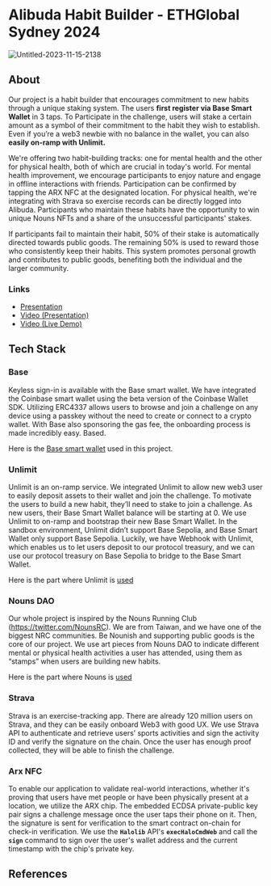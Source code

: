 # Alibuda Habit Builder - ETHGlobal Sydney 2024
![Untitled-2023-11-15-2138](https://github.com/alibuda-lab/nouns-habit-builder/assets/48847495/19f48126-5577-4615-8953-7a897d831aa9)

## About

Our project is a habit builder that encourages commitment to new habits through a unique staking system. The users **first register via Base Smart Wallet** in 3 taps. To Participate in the challenge, users will stake a certain amount as a symbol of their commitment to the habit they wish to establish. Even if you’re a web3 newbie with no balance in the wallet, you can also **easily on-ramp with Unlimit.** 

We're offering two habit-building tracks: one for mental health and the other for physical health, both of which are crucial in today's world. For mental health improvement, we encourage participants to enjoy nature and engage in offline interactions with friends. Participation can be confirmed by tapping the ARX NFC at the designated location. For physical health, we're integrating with Strava so exercise records can be directly logged into Alibuda. Participants who maintain these habits have the opportunity to win unique Nouns NFTs and a share of the unsuccessful participants' stakes.

If participants fail to maintain their habit, 50% of their stake is automatically directed towards public goods. The remaining 50% is used to reward those who consistently keep their habits. This system promotes personal growth and contributes to public goods, benefiting both the individual and the larger community.

### Links

- [Presentation](https://pitch.com/v/alibuda-habit-builder-n7tzbm)
- [Video (Presentation)](https://www.youtube.com/watch?v=MqjX1VSq-GY)
- [Video (Live Demo)](https://shorturl.at/jsG02)

## Tech Stack

### Base

Keyless sign-in is available with the Base smart wallet. We have integrated the Coinbase smart wallet using the beta version of the Coinbase Wallet SDK. Utilizing ERC4337 allows users to browse and join a challenge on any device using a passkey without the need to create or connect to a crypto wallet. With Base also sponsoring the gas fee, the onboarding process is made incredibly easy. Based.

Here is the [Base smart wallet]() used in this project.

### Unlimit

Unlimit is an on-ramp service. We integrated Unlimit to allow new web3 user to easily deposit assets to their wallet and join the challenge. To motivate the users to build a new habit, they’ll need to stake to join a challenge. As new users, their Base Smart Wallet balance will be starting at 0. We use Unlimit to on-ramp and bootstrap their new Base Smart Wallet. In the sandbox environment, Unlimit didn’t support Base Sepolia, and Base Smart Wallet only support Base Sepolia. Luckily, we have Webhook with Unlimit, which enables us to let users deposit to our protocol treasury, and we can use our protocol treasury on Base Sepolia to bridge to the Base Smart Wallet.

Here is the part where Unlimit is [used](https://github.com/alibuda-lab/nouns-habit-builder/blob/bd3fe9695c947f25eaa90ef73b9f77667151b3bf/web/app/habit/components/step2stake.tsx#L63)

### Nouns DAO

Our whole project is inspired by the Nouns Running Club (https://twitter.com/NounsRC). We are from Taiwan, and we have one of the biggest NRC communities. Be Nounish and supporting public goods is the core of our project. We use art pieces from Nouns DAO to indicate different mental or physical health activities a user has attended, using them as “stamps” when users are building new habits. 

Here is the part where Nouns is [used](https://github.com/alibuda-lab/nouns-habit-builder/blob/bd3fe9695c947f25eaa90ef73b9f77667151b3bf/web/app/habit/components/step3checkin.tsx#L248)

### Strava

Strava is an exercise-tracking app. There are already 120 million users on Strava, and they can be easily onboard Web3 with good UX. We use Strava API to authenticate and retrieve users’ sports activities and sign the activity ID and verify the signature on the chain. Once the user has enough proof collected, they will be able to finish the challenge.

### Arx NFC

To enable our application to validate real-world interactions, whether it's proving that users have met people or have been physically present at a location, we utilize the ARX chip. The embedded ECDSA private-public key pair signs a challenge message once the user taps their phone on it. Then, the signature is sent for verification to the smart contract on-chain for check-in verification. We use the **`Halolib`** API's **`execHaloCmdWeb`** and call the **`sign`** command to sign over the user's wallet address and the current timestamp with the chip's private key.

## References
